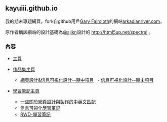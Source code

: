 ## kayuiii.github.io

我的期末專題網頁，fork自github用戶[Gary Faircloth](https://github.com/arkadianriver)的網站[arkadianriver.com](https://github.com/arkadianriver/arkadianriver.com)。

原作者稱該網站的設計基礎為[@ajlkn](http://twitter.com/ajlkn)設計的 http://html5up.net/spectral 。


### 內容

- [主頁](https://kayuiii.github.io/)

- [作品集主頁](https://kayuiii.github.io/infovis/)
   - [網頁設計&信息可視化設計--期中項目](https://kayuiii.github.io/works/visualization.html)
   - [信息可視化設計--期末項目](https://kayuiii.github.io/works/hotpot-visualization.html)


- [學習筆記主頁](https://kayuiii.github.io/posts/)
   - [一些關於網頁設計與製作的中英文匹配](https://kayuiii.github.io/infovis/note/)
   - [信息可視化學習筆記](https://kayuiii.github.io/topics/note/)
   - [RWD-學習筆記](https://kayuiii.github.io/topics/rwd-notes.html)
